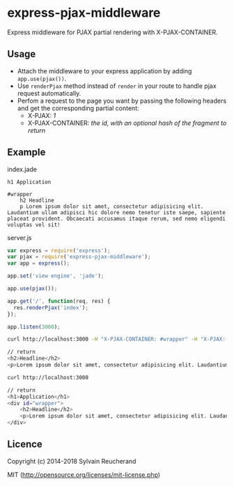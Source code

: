 # express-pjax-middleware

Express middleware for PJAX partial rendering with X-PJAX-CONTAINER.

## Usage

- Attach the middleware to your express application by adding `app.use(pjax())`.
- Use `renderPjax` method instead of `render` in your route to handle pjax request automatically.
- Perfom a request to the page you want by passing the following headers and get the corresponding partial content:
    - X-PJAX: *1*
    - X-PJAX-CONTAINER: *the id, with an optional hash of the fragment to return*

## Example

index.jade
```jade
h1 Application

#wrapper
    h2 Headline
    p Lorem ipsum dolor sit amet, consectetur adipisicing elit. Laudantium ullam adipisci hic dolore nemo tenetur iste saepe, sapiente placeat provident. Obcaecati accusamus itaque rerum, sed nemo eligendi voluptas vel sit!
```

server.js
```javascript
var express = require('express');
var pjax = require('express-pjax-middleware');
var app = express();

app.set('view engine', 'jade');

app.use(pjax());

app.get('/', function(req, res) {
  res.renderPjax('index');
});

app.listen(3000);
```

```bash
curl http://localhost:3000 -H "X-PJAX-CONTAINER: #wrapper" -H "X-PJAX: 1"

// return
<h2>Headline</h2>
<p>Lorem ipsum dolor sit amet, consectetur adipisicing elit. Laudantium ullam adipisci hic dolore nemo tenetur iste saepe, sapiente placeat provident. Obcaecati accusamus itaque rerum, sed nemo eligendi voluptas vel sit!</p>

curl http://localhost:3000

// return
<h1>Application</h1>
<div id="wrapper">
    <h2>Headline</h2>
    <p>Lorem ipsum dolor sit amet, consectetur adipisicing elit. Laudantium ullam adipisci hic dolore nemo tenetur iste saepe, sapiente placeat provident. Obcaecati accusamus itaque rerum, sed nemo eligendi voluptas vel sit!</p>
</div>

```

## Licence

Copyright (c) 2014-2018 Sylvain Reucherand

MIT (http://opensource.org/licenses/mit-license.php)
